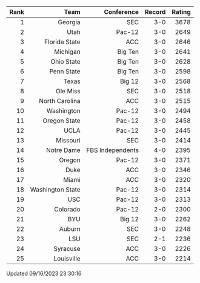 | Rank  | Team                 | Conference           | Record   | Rating |
| ---:  | ---:                 | ---:                 | ---:     | ---:   |
| 1     | Georgia              | SEC                  | 3-0      | 3678   |
| 2     | Utah                 | Pac-12               | 3-0      | 2649   |
| 3     | Florida State        | ACC                  | 3-0      | 2646   |
| 4     | Michigan             | Big Ten              | 3-0      | 2641   |
| 5     | Ohio State           | Big Ten              | 3-0      | 2628   |
| 6     | Penn State           | Big Ten              | 3-0      | 2598   |
| 7     | Texas                | Big 12               | 3-0      | 2568   |
| 8     | Ole Miss             | SEC                  | 3-0      | 2518   |
| 9     | North Carolina       | ACC                  | 3-0      | 2515   |
| 10    | Washington           | Pac-12               | 3-0      | 2494   |
| 11    | Oregon State         | Pac-12               | 3-0      | 2458   |
| 12    | UCLA                 | Pac-12               | 3-0      | 2445   |
| 13    | Missouri             | SEC                  | 3-0      | 2414   |
| 14    | Notre Dame           | FBS Independents     | 4-0      | 2395   |
| 15    | Oregon               | Pac-12               | 3-0      | 2371   |
| 16    | Duke                 | ACC                  | 3-0      | 2346   |
| 17    | Miami                | ACC                  | 3-0      | 2320   |
| 18    | Washington State     | Pac-12               | 3-0      | 2314   |
| 19    | USC                  | Pac-12               | 3-0      | 2313   |
| 20    | Colorado             | Pac-12               | 2-0      | 2300   |
| 21    | BYU                  | Big 12               | 3-0      | 2262   |
| 22    | Auburn               | SEC                  | 3-0      | 2248   |
| 23    | LSU                  | SEC                  | 2-1      | 2236   |
| 24    | Syracuse             | ACC                  | 3-0      | 2226   |
| 25    | Louisville           | ACC                  | 3-0      | 2214   |

Updated 09/16/2023 23:30:16
